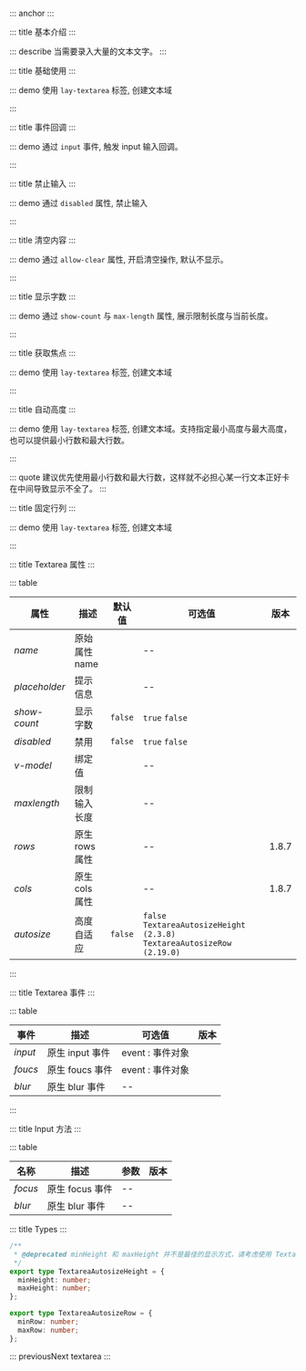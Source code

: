 ::: anchor
:::

::: title 基本介绍
:::

::: describe 当需要录入大量的文本文字。
:::

::: title 基础使用
:::

::: demo 使用 `lay-textarea` 标签, 创建文本域

<template>
  <lay-textarea placeholder="请输入描述" v-model="data1">
  </lay-textarea>
</template>

<script>
import { ref } from 'vue'

export default {
  setup() {

    const data1 = ref(``);

    return {
      data1
    }
  }
}
</script>

:::

::: title 事件回调
:::

::: demo 通过 `input` 事件, 触发 input 输入回调。

<template>
  <lay-textarea placeholder="Input 事件" v-model="data2" @input="input"></lay-textarea>
</template>

<script>
import { ref } from 'vue'

export default {
  setup() {

    const data2 = ref("");

    const input = function( val ) {
        console.log(val)
    }

    return {
      data2,
      input
    }
  }
}
</script>

:::

::: title 禁止输入
:::

::: demo 通过 `disabled` 属性, 禁止输入

<template>
  <lay-textarea placeholder="禁止输入" v-model="data3" :disabled="disabled"></lay-textarea>
</template>

<script>
import { ref } from 'vue'

export default {
  setup() {

    const data3 = ref("");
    const disabled = ref(true)
    return {
      data3,
      disabled
    }
  }
}
</script>

:::

::: title 清空内容
:::

::: demo 通过 `allow-clear` 属性, 开启清空操作, 默认不显示。

<template>
  <lay-textarea placeholder="请输入内容" v-model="data3" allow-clear></lay-textarea>
</template>

<script>
import { ref } from 'vue'

export default {
  setup() {

    const data3 = ref("");

    return {
      data3
    }
  }
}
</script>

:::

::: title 显示字数
:::

::: demo 通过 `show-count` 与 `max-length` 属性, 展示限制长度与当前长度。

<template>
  <lay-textarea placeholder="显示字数" v-model="data4" show-count></lay-textarea>
  <br>
  <lay-textarea placeholder="最大输入长度" v-model="data5" show-count :maxlength="10"></lay-textarea>
</template>

<script>
import { ref } from 'vue'

export default {
  setup() {

    const data4 = ref("");
    const data5 = ref("");
    return {
      data4,
      data5
    }
  }
}
</script>

:::

::: title 获取焦点
:::

::: demo 使用 `lay-textarea` 标签, 创建文本域

<template>
  <lay-space>
    <button @click="focus">获取焦点</button>
    <button @click="blur ">失去焦点</button>
  </lay-space>
  <br />
  <br />
  <lay-textarea placeholder="请输入描述" ref="textareaRef"  v-model="data1"></lay-textarea>
</template>

<script>
import { ref } from 'vue'

export default {
  setup() {

    const data1 = ref('');
    const textareaRef = ref('');

    const focus = function() {
      textareaRef.value.focus();
    }

    const blur = function() {
      textareaRef.value.blur();
    }

    return {
      data1,
      focus,
      blur
    }
  }
}
</script>

:::

::: title 自动高度
:::

::: demo 使用 `lay-textarea` 标签, 创建文本域。支持指定最小高度与最大高度，也可以提供最小行数和最大行数。

<template>
  <lay-space direction="vertical" style="width: 100%;">
    <lay-textarea placeholder="请输入描述" :autosize="{minHeight: 100, maxHeight: 200}" v-model="data1"></lay-textarea>
    <lay-textarea placeholder="请输入描述" :autosize="{minRow: 3, maxRow: 5}" v-model="data1"></lay-textarea>
  </lay-space>
</template>

<script>
import { ref } from 'vue'

export default {
  setup() {

    const data1 = ref('');

    return {
      data1,
    }
  }
}
</script>

:::

::: quote 建议优先使用最小行数和最大行数，这样就不必担心某一行文本正好卡在中间导致显示不全了。
:::

::: title 固定行列
:::

::: demo 使用 `lay-textarea` 标签, 创建文本域

<template>
  <lay-textarea placeholder="请输入描述" :cols="10" :rows="10" v-model="data2"></lay-textarea>
</template>

<script>
import { ref } from 'vue'

export default {
  setup() {

    const data2 = ref('');

    return {
      data2,
    }
  }
}
</script>

:::

::: title Textarea 属性
:::

::: table

| 属性          | 描述           | 默认值  | 可选值                                                                  | 版本  |
| ------------- | -------------- | ------- | ----------------------------------------------------------------------- | ----- |
| _name_        | 原始属性 name  |         | --                                                                      |       |
| _placeholder_ | 提示信息       |         | --                                                                      |       |
| _show-count_  | 显示字数       | `false` | `true` `false`                                                          |       |
| _disabled_    | 禁用           | `false` | `true` `false`                                                          |       |
| _v-model_     | 绑定值         |         | --                                                                      |       |
| _maxlength_   | 限制输入长度   |         | --                                                                      |       |
| _rows_        | 原生 rows 属性 |         | --                                                                      | 1.8.7 |
| _cols_        | 原生 cols 属性 |         | --                                                                      | 1.8.7 |
| _autosize_    | 高度自适应     | `false` | `false` `TextareaAutosizeHeight (2.3.8)` `TextareaAutosizeRow (2.19.0)` |       |

:::

::: title Textarea 事件
:::

::: table

| 事件    | 描述            | 可选值           | 版本 |
| ------- | --------------- | ---------------- | ---- |
| _input_ | 原生 input 事件 | event : 事件对象 |      |
| _foucs_ | 原生 foucs 事件 | event : 事件对象 |      |
| _blur_  | 原生 blur 事件  | --               |      |

:::

::: title Input 方法
:::

::: table

| 名称    | 描述            | 参数 | 版本 |
| ------- | --------------- | ---- | ---- |
| _focus_ | 原生 focus 事件 | --   |      |
| _blur_  | 原生 blur 事件  | --   |      |

::: title Types
:::

```ts
/**
 * @deprecated minHeight 和 maxHeight 并不是最佳的显示方式，请考虑使用 TextareaAutosizeRow
 */
export type TextareaAutosizeHeight = {
  minHeight: number;
  maxHeight: number;
};

export type TextareaAutosizeRow = {
  minRow: number;
  maxRow: number;
};
```

::: previousNext textarea
:::
